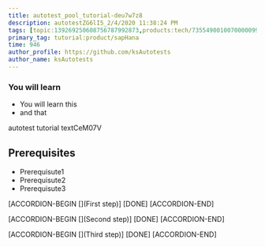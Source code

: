 ```yaml
---
title: autotest_pool_tutorial-deu7w7z8
description: autotestZG6lI5_2/4/2020 11:38:24 PM
tags: [topic:139269250608756787992873,products:tech/73554900100700000996,tutorial:experience/advanced]
primary_tag: tutorial:product/sapHana
time: 946
author_profile: https://github.com/ksAutotests
author_name: ksAutotests
---
```

### You will learn
- You will learn this
- and that

autotest tutorial textCeM07V

## Prerequisites
- Prerequisute1
- Prerequisute2
- Prerequisute3

[ACCORDION-BEGIN [](First step)]
[DONE]
[ACCORDION-END]

[ACCORDION-BEGIN [](Second step)]
[DONE]
[ACCORDION-END]

[ACCORDION-BEGIN [](Third step)]
[DONE]
[ACCORDION-END]

